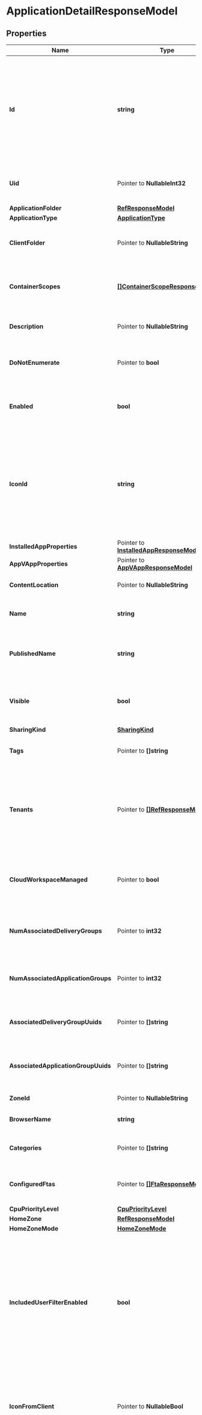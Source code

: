 # ApplicationDetailResponseModel

## Properties

Name | Type | Description | Notes
------------ | ------------- | ------------- | -------------
**Id** | **string** | Id of the application. Used to be: Uuid Needs to be globally unique This is likely to contain a guid but the property type should be string for future flexibility | 
**Uid** | Pointer to **NullableInt32** | &#x60;DEPRECATED.  Use &lt;see cref&#x3D;&#39;Id&#39;/&gt;.&#x60; DEPRECATED. Use Id. | [optional] 
**ApplicationFolder** | [**RefResponseModel**](RefResponseModel.md) |  | 
**ApplicationType** | [**ApplicationType**](ApplicationType.md) |  | 
**ClientFolder** | Pointer to **NullableString** | The folder that the application belongs to as the user sees it. | [optional] 
**ContainerScopes** | [**[]ContainerScopeResponseModel**](ContainerScopeResponseModel.md) | Delegated admin scopes in which the containers of the application reside. | 
**Description** | Pointer to **NullableString** | The description of the application. | [optional] 
**DoNotEnumerate** | Pointer to **bool** | Indicates whether or not this application is enumerable | [optional] 
**Enabled** | **bool** | Indicates whether or not this application can be launched. | 
**IconId** | **string** | Id of the icon used for the application. Used to be: IconUid (and it was not globally unique) Needs to be globally unique Might be constructed from site ID + internal Uid | 
**InstalledAppProperties** | Pointer to [**InstalledAppResponseModel**](InstalledAppResponseModel.md) |  | [optional] 
**AppVAppProperties** | Pointer to [**AppVAppResponseModel**](AppVAppResponseModel.md) |  | [optional] 
**ContentLocation** | Pointer to **NullableString** | Location of published content. | [optional] 
**Name** | **string** | Name of the application.  Only seen by administrators. | 
**PublishedName** | **string** | The name seen by end users who have access to the application. | 
**Visible** | **bool** | Indicates whether or not this application is visible to users. | 
**SharingKind** | [**SharingKind**](SharingKind.md) |  | 
**Tags** | Pointer to **[]string** | Tags associated with this application. | [optional] 
**Tenants** | Pointer to [**[]RefResponseModel**](RefResponseModel.md) | The tenant(s) that the application is assigned to.  If &#x60;null&#x60;, the application is not assigned to any tenants, and may be used by any tenant. | [optional] 
**CloudWorkspaceManaged** | Pointer to **bool** | Indicates whether users are managed in the Citrix Cloud Library, or within Studio. | [optional] 
**NumAssociatedDeliveryGroups** | Pointer to **int32** | Number of delivery groups that the application is associated with. | [optional] 
**NumAssociatedApplicationGroups** | Pointer to **int32** | Number of application groups that the application is associated with. | [optional] 
**AssociatedDeliveryGroupUuids** | Pointer to **[]string** | Delivery group Uuids that the application is associated with. | [optional] 
**AssociatedApplicationGroupUuids** | Pointer to **[]string** | Application group Uuids that the application is associated with. | [optional] 
**ZoneId** | Pointer to **NullableString** | Application Zone info. | [optional] 
**BrowserName** | **string** | Internal name of the application. | 
**Categories** | Pointer to **[]string** | Categories in which the application resides. | [optional] 
**ConfiguredFtas** | Pointer to [**[]FtaResponseModel**](FtaResponseModel.md) | All file types which are associated with the application. | [optional] 
**CpuPriorityLevel** | [**CpuPriorityLevel**](CpuPriorityLevel.md) |  | 
**HomeZone** | [**RefResponseModel**](RefResponseModel.md) |  | 
**HomeZoneMode** | [**HomeZoneMode**](HomeZoneMode.md) |  | 
**IncludedUserFilterEnabled** | **bool** | Indicates whether the IncludedUsers filter is enabled.  If the filter is disabled then any user who satisfies the requirements of the delivery group&#39;s access polic(ies) is implicitly granted access to the application. | 
**IconFromClient** | Pointer to **NullableBool** | Specifies whether the icon is gotten from user&#39;s computer at run time. If not specified, will not be changed. | [optional] 
**IncludedUsers** | Pointer to [**[]IdentityUserResponseModel**](IdentityUserResponseModel.md) | The included users filter of the application; that is, the users and groups who are explicitly granted access to the published application. | [optional] 
**MaxPerUserInstances** | Pointer to **NullableInt32** | The maximum allowed concurrently running instances of the application that an individual user can have. | [optional] 
**MaxTotalInstances** | Pointer to **NullableInt32** | The maximum allowed total of concurrently running instances of the application within the site. | [optional] 
**ShortcutAddedToDesktop** | Pointer to **NullableBool** | Indicates whether or not a shortcut to the application should be placed on the user device. | [optional] 
**ShortcutAddedToStartMenu** | Pointer to **NullableBool** | Indicates whether or not a shortcut to the application should be placed in the user&#39;s start menu on their user device. | [optional] 
**StartMenuFolder** | Pointer to **NullableString** | Name of the start menu folder that holds the application shortcut (if any). | [optional] 
**WaitForPrinterCreation** | Pointer to **NullableBool** | Indicates whether or not the session waits for the printers to be created before allowing the user to interact with the session. | [optional] 

## Methods

### NewApplicationDetailResponseModel

`func NewApplicationDetailResponseModel(id string, applicationFolder RefResponseModel, applicationType ApplicationType, containerScopes []ContainerScopeResponseModel, enabled bool, iconId string, name string, publishedName string, visible bool, sharingKind SharingKind, browserName string, cpuPriorityLevel CpuPriorityLevel, homeZone RefResponseModel, homeZoneMode HomeZoneMode, includedUserFilterEnabled bool, ) *ApplicationDetailResponseModel`

NewApplicationDetailResponseModel instantiates a new ApplicationDetailResponseModel object
This constructor will assign default values to properties that have it defined,
and makes sure properties required by API are set, but the set of arguments
will change when the set of required properties is changed

### NewApplicationDetailResponseModelWithDefaults

`func NewApplicationDetailResponseModelWithDefaults() *ApplicationDetailResponseModel`

NewApplicationDetailResponseModelWithDefaults instantiates a new ApplicationDetailResponseModel object
This constructor will only assign default values to properties that have it defined,
but it doesn't guarantee that properties required by API are set

### GetId

`func (o *ApplicationDetailResponseModel) GetId() string`

GetId returns the Id field if non-nil, zero value otherwise.

### GetIdOk

`func (o *ApplicationDetailResponseModel) GetIdOk() (*string, bool)`

GetIdOk returns a tuple with the Id field if it's non-nil, zero value otherwise
and a boolean to check if the value has been set.

### SetId

`func (o *ApplicationDetailResponseModel) SetId(v string)`

SetId sets Id field to given value.


### GetUid

`func (o *ApplicationDetailResponseModel) GetUid() int32`

GetUid returns the Uid field if non-nil, zero value otherwise.

### GetUidOk

`func (o *ApplicationDetailResponseModel) GetUidOk() (*int32, bool)`

GetUidOk returns a tuple with the Uid field if it's non-nil, zero value otherwise
and a boolean to check if the value has been set.

### SetUid

`func (o *ApplicationDetailResponseModel) SetUid(v int32)`

SetUid sets Uid field to given value.

### HasUid

`func (o *ApplicationDetailResponseModel) HasUid() bool`

HasUid returns a boolean if a field has been set.

### SetUidNil

`func (o *ApplicationDetailResponseModel) SetUidNil(b bool)`

 SetUidNil sets the value for Uid to be an explicit nil

### UnsetUid
`func (o *ApplicationDetailResponseModel) UnsetUid()`

UnsetUid ensures that no value is present for Uid, not even an explicit nil
### GetApplicationFolder

`func (o *ApplicationDetailResponseModel) GetApplicationFolder() RefResponseModel`

GetApplicationFolder returns the ApplicationFolder field if non-nil, zero value otherwise.

### GetApplicationFolderOk

`func (o *ApplicationDetailResponseModel) GetApplicationFolderOk() (*RefResponseModel, bool)`

GetApplicationFolderOk returns a tuple with the ApplicationFolder field if it's non-nil, zero value otherwise
and a boolean to check if the value has been set.

### SetApplicationFolder

`func (o *ApplicationDetailResponseModel) SetApplicationFolder(v RefResponseModel)`

SetApplicationFolder sets ApplicationFolder field to given value.


### GetApplicationType

`func (o *ApplicationDetailResponseModel) GetApplicationType() ApplicationType`

GetApplicationType returns the ApplicationType field if non-nil, zero value otherwise.

### GetApplicationTypeOk

`func (o *ApplicationDetailResponseModel) GetApplicationTypeOk() (*ApplicationType, bool)`

GetApplicationTypeOk returns a tuple with the ApplicationType field if it's non-nil, zero value otherwise
and a boolean to check if the value has been set.

### SetApplicationType

`func (o *ApplicationDetailResponseModel) SetApplicationType(v ApplicationType)`

SetApplicationType sets ApplicationType field to given value.


### GetClientFolder

`func (o *ApplicationDetailResponseModel) GetClientFolder() string`

GetClientFolder returns the ClientFolder field if non-nil, zero value otherwise.

### GetClientFolderOk

`func (o *ApplicationDetailResponseModel) GetClientFolderOk() (*string, bool)`

GetClientFolderOk returns a tuple with the ClientFolder field if it's non-nil, zero value otherwise
and a boolean to check if the value has been set.

### SetClientFolder

`func (o *ApplicationDetailResponseModel) SetClientFolder(v string)`

SetClientFolder sets ClientFolder field to given value.

### HasClientFolder

`func (o *ApplicationDetailResponseModel) HasClientFolder() bool`

HasClientFolder returns a boolean if a field has been set.

### SetClientFolderNil

`func (o *ApplicationDetailResponseModel) SetClientFolderNil(b bool)`

 SetClientFolderNil sets the value for ClientFolder to be an explicit nil

### UnsetClientFolder
`func (o *ApplicationDetailResponseModel) UnsetClientFolder()`

UnsetClientFolder ensures that no value is present for ClientFolder, not even an explicit nil
### GetContainerScopes

`func (o *ApplicationDetailResponseModel) GetContainerScopes() []ContainerScopeResponseModel`

GetContainerScopes returns the ContainerScopes field if non-nil, zero value otherwise.

### GetContainerScopesOk

`func (o *ApplicationDetailResponseModel) GetContainerScopesOk() (*[]ContainerScopeResponseModel, bool)`

GetContainerScopesOk returns a tuple with the ContainerScopes field if it's non-nil, zero value otherwise
and a boolean to check if the value has been set.

### SetContainerScopes

`func (o *ApplicationDetailResponseModel) SetContainerScopes(v []ContainerScopeResponseModel)`

SetContainerScopes sets ContainerScopes field to given value.


### GetDescription

`func (o *ApplicationDetailResponseModel) GetDescription() string`

GetDescription returns the Description field if non-nil, zero value otherwise.

### GetDescriptionOk

`func (o *ApplicationDetailResponseModel) GetDescriptionOk() (*string, bool)`

GetDescriptionOk returns a tuple with the Description field if it's non-nil, zero value otherwise
and a boolean to check if the value has been set.

### SetDescription

`func (o *ApplicationDetailResponseModel) SetDescription(v string)`

SetDescription sets Description field to given value.

### HasDescription

`func (o *ApplicationDetailResponseModel) HasDescription() bool`

HasDescription returns a boolean if a field has been set.

### SetDescriptionNil

`func (o *ApplicationDetailResponseModel) SetDescriptionNil(b bool)`

 SetDescriptionNil sets the value for Description to be an explicit nil

### UnsetDescription
`func (o *ApplicationDetailResponseModel) UnsetDescription()`

UnsetDescription ensures that no value is present for Description, not even an explicit nil
### GetDoNotEnumerate

`func (o *ApplicationDetailResponseModel) GetDoNotEnumerate() bool`

GetDoNotEnumerate returns the DoNotEnumerate field if non-nil, zero value otherwise.

### GetDoNotEnumerateOk

`func (o *ApplicationDetailResponseModel) GetDoNotEnumerateOk() (*bool, bool)`

GetDoNotEnumerateOk returns a tuple with the DoNotEnumerate field if it's non-nil, zero value otherwise
and a boolean to check if the value has been set.

### SetDoNotEnumerate

`func (o *ApplicationDetailResponseModel) SetDoNotEnumerate(v bool)`

SetDoNotEnumerate sets DoNotEnumerate field to given value.

### HasDoNotEnumerate

`func (o *ApplicationDetailResponseModel) HasDoNotEnumerate() bool`

HasDoNotEnumerate returns a boolean if a field has been set.

### GetEnabled

`func (o *ApplicationDetailResponseModel) GetEnabled() bool`

GetEnabled returns the Enabled field if non-nil, zero value otherwise.

### GetEnabledOk

`func (o *ApplicationDetailResponseModel) GetEnabledOk() (*bool, bool)`

GetEnabledOk returns a tuple with the Enabled field if it's non-nil, zero value otherwise
and a boolean to check if the value has been set.

### SetEnabled

`func (o *ApplicationDetailResponseModel) SetEnabled(v bool)`

SetEnabled sets Enabled field to given value.


### GetIconId

`func (o *ApplicationDetailResponseModel) GetIconId() string`

GetIconId returns the IconId field if non-nil, zero value otherwise.

### GetIconIdOk

`func (o *ApplicationDetailResponseModel) GetIconIdOk() (*string, bool)`

GetIconIdOk returns a tuple with the IconId field if it's non-nil, zero value otherwise
and a boolean to check if the value has been set.

### SetIconId

`func (o *ApplicationDetailResponseModel) SetIconId(v string)`

SetIconId sets IconId field to given value.


### GetInstalledAppProperties

`func (o *ApplicationDetailResponseModel) GetInstalledAppProperties() InstalledAppResponseModel`

GetInstalledAppProperties returns the InstalledAppProperties field if non-nil, zero value otherwise.

### GetInstalledAppPropertiesOk

`func (o *ApplicationDetailResponseModel) GetInstalledAppPropertiesOk() (*InstalledAppResponseModel, bool)`

GetInstalledAppPropertiesOk returns a tuple with the InstalledAppProperties field if it's non-nil, zero value otherwise
and a boolean to check if the value has been set.

### SetInstalledAppProperties

`func (o *ApplicationDetailResponseModel) SetInstalledAppProperties(v InstalledAppResponseModel)`

SetInstalledAppProperties sets InstalledAppProperties field to given value.

### HasInstalledAppProperties

`func (o *ApplicationDetailResponseModel) HasInstalledAppProperties() bool`

HasInstalledAppProperties returns a boolean if a field has been set.

### GetAppVAppProperties

`func (o *ApplicationDetailResponseModel) GetAppVAppProperties() AppVAppResponseModel`

GetAppVAppProperties returns the AppVAppProperties field if non-nil, zero value otherwise.

### GetAppVAppPropertiesOk

`func (o *ApplicationDetailResponseModel) GetAppVAppPropertiesOk() (*AppVAppResponseModel, bool)`

GetAppVAppPropertiesOk returns a tuple with the AppVAppProperties field if it's non-nil, zero value otherwise
and a boolean to check if the value has been set.

### SetAppVAppProperties

`func (o *ApplicationDetailResponseModel) SetAppVAppProperties(v AppVAppResponseModel)`

SetAppVAppProperties sets AppVAppProperties field to given value.

### HasAppVAppProperties

`func (o *ApplicationDetailResponseModel) HasAppVAppProperties() bool`

HasAppVAppProperties returns a boolean if a field has been set.

### GetContentLocation

`func (o *ApplicationDetailResponseModel) GetContentLocation() string`

GetContentLocation returns the ContentLocation field if non-nil, zero value otherwise.

### GetContentLocationOk

`func (o *ApplicationDetailResponseModel) GetContentLocationOk() (*string, bool)`

GetContentLocationOk returns a tuple with the ContentLocation field if it's non-nil, zero value otherwise
and a boolean to check if the value has been set.

### SetContentLocation

`func (o *ApplicationDetailResponseModel) SetContentLocation(v string)`

SetContentLocation sets ContentLocation field to given value.

### HasContentLocation

`func (o *ApplicationDetailResponseModel) HasContentLocation() bool`

HasContentLocation returns a boolean if a field has been set.

### SetContentLocationNil

`func (o *ApplicationDetailResponseModel) SetContentLocationNil(b bool)`

 SetContentLocationNil sets the value for ContentLocation to be an explicit nil

### UnsetContentLocation
`func (o *ApplicationDetailResponseModel) UnsetContentLocation()`

UnsetContentLocation ensures that no value is present for ContentLocation, not even an explicit nil
### GetName

`func (o *ApplicationDetailResponseModel) GetName() string`

GetName returns the Name field if non-nil, zero value otherwise.

### GetNameOk

`func (o *ApplicationDetailResponseModel) GetNameOk() (*string, bool)`

GetNameOk returns a tuple with the Name field if it's non-nil, zero value otherwise
and a boolean to check if the value has been set.

### SetName

`func (o *ApplicationDetailResponseModel) SetName(v string)`

SetName sets Name field to given value.


### GetPublishedName

`func (o *ApplicationDetailResponseModel) GetPublishedName() string`

GetPublishedName returns the PublishedName field if non-nil, zero value otherwise.

### GetPublishedNameOk

`func (o *ApplicationDetailResponseModel) GetPublishedNameOk() (*string, bool)`

GetPublishedNameOk returns a tuple with the PublishedName field if it's non-nil, zero value otherwise
and a boolean to check if the value has been set.

### SetPublishedName

`func (o *ApplicationDetailResponseModel) SetPublishedName(v string)`

SetPublishedName sets PublishedName field to given value.


### GetVisible

`func (o *ApplicationDetailResponseModel) GetVisible() bool`

GetVisible returns the Visible field if non-nil, zero value otherwise.

### GetVisibleOk

`func (o *ApplicationDetailResponseModel) GetVisibleOk() (*bool, bool)`

GetVisibleOk returns a tuple with the Visible field if it's non-nil, zero value otherwise
and a boolean to check if the value has been set.

### SetVisible

`func (o *ApplicationDetailResponseModel) SetVisible(v bool)`

SetVisible sets Visible field to given value.


### GetSharingKind

`func (o *ApplicationDetailResponseModel) GetSharingKind() SharingKind`

GetSharingKind returns the SharingKind field if non-nil, zero value otherwise.

### GetSharingKindOk

`func (o *ApplicationDetailResponseModel) GetSharingKindOk() (*SharingKind, bool)`

GetSharingKindOk returns a tuple with the SharingKind field if it's non-nil, zero value otherwise
and a boolean to check if the value has been set.

### SetSharingKind

`func (o *ApplicationDetailResponseModel) SetSharingKind(v SharingKind)`

SetSharingKind sets SharingKind field to given value.


### GetTags

`func (o *ApplicationDetailResponseModel) GetTags() []string`

GetTags returns the Tags field if non-nil, zero value otherwise.

### GetTagsOk

`func (o *ApplicationDetailResponseModel) GetTagsOk() (*[]string, bool)`

GetTagsOk returns a tuple with the Tags field if it's non-nil, zero value otherwise
and a boolean to check if the value has been set.

### SetTags

`func (o *ApplicationDetailResponseModel) SetTags(v []string)`

SetTags sets Tags field to given value.

### HasTags

`func (o *ApplicationDetailResponseModel) HasTags() bool`

HasTags returns a boolean if a field has been set.

### SetTagsNil

`func (o *ApplicationDetailResponseModel) SetTagsNil(b bool)`

 SetTagsNil sets the value for Tags to be an explicit nil

### UnsetTags
`func (o *ApplicationDetailResponseModel) UnsetTags()`

UnsetTags ensures that no value is present for Tags, not even an explicit nil
### GetTenants

`func (o *ApplicationDetailResponseModel) GetTenants() []RefResponseModel`

GetTenants returns the Tenants field if non-nil, zero value otherwise.

### GetTenantsOk

`func (o *ApplicationDetailResponseModel) GetTenantsOk() (*[]RefResponseModel, bool)`

GetTenantsOk returns a tuple with the Tenants field if it's non-nil, zero value otherwise
and a boolean to check if the value has been set.

### SetTenants

`func (o *ApplicationDetailResponseModel) SetTenants(v []RefResponseModel)`

SetTenants sets Tenants field to given value.

### HasTenants

`func (o *ApplicationDetailResponseModel) HasTenants() bool`

HasTenants returns a boolean if a field has been set.

### SetTenantsNil

`func (o *ApplicationDetailResponseModel) SetTenantsNil(b bool)`

 SetTenantsNil sets the value for Tenants to be an explicit nil

### UnsetTenants
`func (o *ApplicationDetailResponseModel) UnsetTenants()`

UnsetTenants ensures that no value is present for Tenants, not even an explicit nil
### GetCloudWorkspaceManaged

`func (o *ApplicationDetailResponseModel) GetCloudWorkspaceManaged() bool`

GetCloudWorkspaceManaged returns the CloudWorkspaceManaged field if non-nil, zero value otherwise.

### GetCloudWorkspaceManagedOk

`func (o *ApplicationDetailResponseModel) GetCloudWorkspaceManagedOk() (*bool, bool)`

GetCloudWorkspaceManagedOk returns a tuple with the CloudWorkspaceManaged field if it's non-nil, zero value otherwise
and a boolean to check if the value has been set.

### SetCloudWorkspaceManaged

`func (o *ApplicationDetailResponseModel) SetCloudWorkspaceManaged(v bool)`

SetCloudWorkspaceManaged sets CloudWorkspaceManaged field to given value.

### HasCloudWorkspaceManaged

`func (o *ApplicationDetailResponseModel) HasCloudWorkspaceManaged() bool`

HasCloudWorkspaceManaged returns a boolean if a field has been set.

### GetNumAssociatedDeliveryGroups

`func (o *ApplicationDetailResponseModel) GetNumAssociatedDeliveryGroups() int32`

GetNumAssociatedDeliveryGroups returns the NumAssociatedDeliveryGroups field if non-nil, zero value otherwise.

### GetNumAssociatedDeliveryGroupsOk

`func (o *ApplicationDetailResponseModel) GetNumAssociatedDeliveryGroupsOk() (*int32, bool)`

GetNumAssociatedDeliveryGroupsOk returns a tuple with the NumAssociatedDeliveryGroups field if it's non-nil, zero value otherwise
and a boolean to check if the value has been set.

### SetNumAssociatedDeliveryGroups

`func (o *ApplicationDetailResponseModel) SetNumAssociatedDeliveryGroups(v int32)`

SetNumAssociatedDeliveryGroups sets NumAssociatedDeliveryGroups field to given value.

### HasNumAssociatedDeliveryGroups

`func (o *ApplicationDetailResponseModel) HasNumAssociatedDeliveryGroups() bool`

HasNumAssociatedDeliveryGroups returns a boolean if a field has been set.

### GetNumAssociatedApplicationGroups

`func (o *ApplicationDetailResponseModel) GetNumAssociatedApplicationGroups() int32`

GetNumAssociatedApplicationGroups returns the NumAssociatedApplicationGroups field if non-nil, zero value otherwise.

### GetNumAssociatedApplicationGroupsOk

`func (o *ApplicationDetailResponseModel) GetNumAssociatedApplicationGroupsOk() (*int32, bool)`

GetNumAssociatedApplicationGroupsOk returns a tuple with the NumAssociatedApplicationGroups field if it's non-nil, zero value otherwise
and a boolean to check if the value has been set.

### SetNumAssociatedApplicationGroups

`func (o *ApplicationDetailResponseModel) SetNumAssociatedApplicationGroups(v int32)`

SetNumAssociatedApplicationGroups sets NumAssociatedApplicationGroups field to given value.

### HasNumAssociatedApplicationGroups

`func (o *ApplicationDetailResponseModel) HasNumAssociatedApplicationGroups() bool`

HasNumAssociatedApplicationGroups returns a boolean if a field has been set.

### GetAssociatedDeliveryGroupUuids

`func (o *ApplicationDetailResponseModel) GetAssociatedDeliveryGroupUuids() []string`

GetAssociatedDeliveryGroupUuids returns the AssociatedDeliveryGroupUuids field if non-nil, zero value otherwise.

### GetAssociatedDeliveryGroupUuidsOk

`func (o *ApplicationDetailResponseModel) GetAssociatedDeliveryGroupUuidsOk() (*[]string, bool)`

GetAssociatedDeliveryGroupUuidsOk returns a tuple with the AssociatedDeliveryGroupUuids field if it's non-nil, zero value otherwise
and a boolean to check if the value has been set.

### SetAssociatedDeliveryGroupUuids

`func (o *ApplicationDetailResponseModel) SetAssociatedDeliveryGroupUuids(v []string)`

SetAssociatedDeliveryGroupUuids sets AssociatedDeliveryGroupUuids field to given value.

### HasAssociatedDeliveryGroupUuids

`func (o *ApplicationDetailResponseModel) HasAssociatedDeliveryGroupUuids() bool`

HasAssociatedDeliveryGroupUuids returns a boolean if a field has been set.

### SetAssociatedDeliveryGroupUuidsNil

`func (o *ApplicationDetailResponseModel) SetAssociatedDeliveryGroupUuidsNil(b bool)`

 SetAssociatedDeliveryGroupUuidsNil sets the value for AssociatedDeliveryGroupUuids to be an explicit nil

### UnsetAssociatedDeliveryGroupUuids
`func (o *ApplicationDetailResponseModel) UnsetAssociatedDeliveryGroupUuids()`

UnsetAssociatedDeliveryGroupUuids ensures that no value is present for AssociatedDeliveryGroupUuids, not even an explicit nil
### GetAssociatedApplicationGroupUuids

`func (o *ApplicationDetailResponseModel) GetAssociatedApplicationGroupUuids() []string`

GetAssociatedApplicationGroupUuids returns the AssociatedApplicationGroupUuids field if non-nil, zero value otherwise.

### GetAssociatedApplicationGroupUuidsOk

`func (o *ApplicationDetailResponseModel) GetAssociatedApplicationGroupUuidsOk() (*[]string, bool)`

GetAssociatedApplicationGroupUuidsOk returns a tuple with the AssociatedApplicationGroupUuids field if it's non-nil, zero value otherwise
and a boolean to check if the value has been set.

### SetAssociatedApplicationGroupUuids

`func (o *ApplicationDetailResponseModel) SetAssociatedApplicationGroupUuids(v []string)`

SetAssociatedApplicationGroupUuids sets AssociatedApplicationGroupUuids field to given value.

### HasAssociatedApplicationGroupUuids

`func (o *ApplicationDetailResponseModel) HasAssociatedApplicationGroupUuids() bool`

HasAssociatedApplicationGroupUuids returns a boolean if a field has been set.

### SetAssociatedApplicationGroupUuidsNil

`func (o *ApplicationDetailResponseModel) SetAssociatedApplicationGroupUuidsNil(b bool)`

 SetAssociatedApplicationGroupUuidsNil sets the value for AssociatedApplicationGroupUuids to be an explicit nil

### UnsetAssociatedApplicationGroupUuids
`func (o *ApplicationDetailResponseModel) UnsetAssociatedApplicationGroupUuids()`

UnsetAssociatedApplicationGroupUuids ensures that no value is present for AssociatedApplicationGroupUuids, not even an explicit nil
### GetZoneId

`func (o *ApplicationDetailResponseModel) GetZoneId() string`

GetZoneId returns the ZoneId field if non-nil, zero value otherwise.

### GetZoneIdOk

`func (o *ApplicationDetailResponseModel) GetZoneIdOk() (*string, bool)`

GetZoneIdOk returns a tuple with the ZoneId field if it's non-nil, zero value otherwise
and a boolean to check if the value has been set.

### SetZoneId

`func (o *ApplicationDetailResponseModel) SetZoneId(v string)`

SetZoneId sets ZoneId field to given value.

### HasZoneId

`func (o *ApplicationDetailResponseModel) HasZoneId() bool`

HasZoneId returns a boolean if a field has been set.

### SetZoneIdNil

`func (o *ApplicationDetailResponseModel) SetZoneIdNil(b bool)`

 SetZoneIdNil sets the value for ZoneId to be an explicit nil

### UnsetZoneId
`func (o *ApplicationDetailResponseModel) UnsetZoneId()`

UnsetZoneId ensures that no value is present for ZoneId, not even an explicit nil
### GetBrowserName

`func (o *ApplicationDetailResponseModel) GetBrowserName() string`

GetBrowserName returns the BrowserName field if non-nil, zero value otherwise.

### GetBrowserNameOk

`func (o *ApplicationDetailResponseModel) GetBrowserNameOk() (*string, bool)`

GetBrowserNameOk returns a tuple with the BrowserName field if it's non-nil, zero value otherwise
and a boolean to check if the value has been set.

### SetBrowserName

`func (o *ApplicationDetailResponseModel) SetBrowserName(v string)`

SetBrowserName sets BrowserName field to given value.


### GetCategories

`func (o *ApplicationDetailResponseModel) GetCategories() []string`

GetCategories returns the Categories field if non-nil, zero value otherwise.

### GetCategoriesOk

`func (o *ApplicationDetailResponseModel) GetCategoriesOk() (*[]string, bool)`

GetCategoriesOk returns a tuple with the Categories field if it's non-nil, zero value otherwise
and a boolean to check if the value has been set.

### SetCategories

`func (o *ApplicationDetailResponseModel) SetCategories(v []string)`

SetCategories sets Categories field to given value.

### HasCategories

`func (o *ApplicationDetailResponseModel) HasCategories() bool`

HasCategories returns a boolean if a field has been set.

### SetCategoriesNil

`func (o *ApplicationDetailResponseModel) SetCategoriesNil(b bool)`

 SetCategoriesNil sets the value for Categories to be an explicit nil

### UnsetCategories
`func (o *ApplicationDetailResponseModel) UnsetCategories()`

UnsetCategories ensures that no value is present for Categories, not even an explicit nil
### GetConfiguredFtas

`func (o *ApplicationDetailResponseModel) GetConfiguredFtas() []FtaResponseModel`

GetConfiguredFtas returns the ConfiguredFtas field if non-nil, zero value otherwise.

### GetConfiguredFtasOk

`func (o *ApplicationDetailResponseModel) GetConfiguredFtasOk() (*[]FtaResponseModel, bool)`

GetConfiguredFtasOk returns a tuple with the ConfiguredFtas field if it's non-nil, zero value otherwise
and a boolean to check if the value has been set.

### SetConfiguredFtas

`func (o *ApplicationDetailResponseModel) SetConfiguredFtas(v []FtaResponseModel)`

SetConfiguredFtas sets ConfiguredFtas field to given value.

### HasConfiguredFtas

`func (o *ApplicationDetailResponseModel) HasConfiguredFtas() bool`

HasConfiguredFtas returns a boolean if a field has been set.

### SetConfiguredFtasNil

`func (o *ApplicationDetailResponseModel) SetConfiguredFtasNil(b bool)`

 SetConfiguredFtasNil sets the value for ConfiguredFtas to be an explicit nil

### UnsetConfiguredFtas
`func (o *ApplicationDetailResponseModel) UnsetConfiguredFtas()`

UnsetConfiguredFtas ensures that no value is present for ConfiguredFtas, not even an explicit nil
### GetCpuPriorityLevel

`func (o *ApplicationDetailResponseModel) GetCpuPriorityLevel() CpuPriorityLevel`

GetCpuPriorityLevel returns the CpuPriorityLevel field if non-nil, zero value otherwise.

### GetCpuPriorityLevelOk

`func (o *ApplicationDetailResponseModel) GetCpuPriorityLevelOk() (*CpuPriorityLevel, bool)`

GetCpuPriorityLevelOk returns a tuple with the CpuPriorityLevel field if it's non-nil, zero value otherwise
and a boolean to check if the value has been set.

### SetCpuPriorityLevel

`func (o *ApplicationDetailResponseModel) SetCpuPriorityLevel(v CpuPriorityLevel)`

SetCpuPriorityLevel sets CpuPriorityLevel field to given value.


### GetHomeZone

`func (o *ApplicationDetailResponseModel) GetHomeZone() RefResponseModel`

GetHomeZone returns the HomeZone field if non-nil, zero value otherwise.

### GetHomeZoneOk

`func (o *ApplicationDetailResponseModel) GetHomeZoneOk() (*RefResponseModel, bool)`

GetHomeZoneOk returns a tuple with the HomeZone field if it's non-nil, zero value otherwise
and a boolean to check if the value has been set.

### SetHomeZone

`func (o *ApplicationDetailResponseModel) SetHomeZone(v RefResponseModel)`

SetHomeZone sets HomeZone field to given value.


### GetHomeZoneMode

`func (o *ApplicationDetailResponseModel) GetHomeZoneMode() HomeZoneMode`

GetHomeZoneMode returns the HomeZoneMode field if non-nil, zero value otherwise.

### GetHomeZoneModeOk

`func (o *ApplicationDetailResponseModel) GetHomeZoneModeOk() (*HomeZoneMode, bool)`

GetHomeZoneModeOk returns a tuple with the HomeZoneMode field if it's non-nil, zero value otherwise
and a boolean to check if the value has been set.

### SetHomeZoneMode

`func (o *ApplicationDetailResponseModel) SetHomeZoneMode(v HomeZoneMode)`

SetHomeZoneMode sets HomeZoneMode field to given value.


### GetIncludedUserFilterEnabled

`func (o *ApplicationDetailResponseModel) GetIncludedUserFilterEnabled() bool`

GetIncludedUserFilterEnabled returns the IncludedUserFilterEnabled field if non-nil, zero value otherwise.

### GetIncludedUserFilterEnabledOk

`func (o *ApplicationDetailResponseModel) GetIncludedUserFilterEnabledOk() (*bool, bool)`

GetIncludedUserFilterEnabledOk returns a tuple with the IncludedUserFilterEnabled field if it's non-nil, zero value otherwise
and a boolean to check if the value has been set.

### SetIncludedUserFilterEnabled

`func (o *ApplicationDetailResponseModel) SetIncludedUserFilterEnabled(v bool)`

SetIncludedUserFilterEnabled sets IncludedUserFilterEnabled field to given value.


### GetIconFromClient

`func (o *ApplicationDetailResponseModel) GetIconFromClient() bool`

GetIconFromClient returns the IconFromClient field if non-nil, zero value otherwise.

### GetIconFromClientOk

`func (o *ApplicationDetailResponseModel) GetIconFromClientOk() (*bool, bool)`

GetIconFromClientOk returns a tuple with the IconFromClient field if it's non-nil, zero value otherwise
and a boolean to check if the value has been set.

### SetIconFromClient

`func (o *ApplicationDetailResponseModel) SetIconFromClient(v bool)`

SetIconFromClient sets IconFromClient field to given value.

### HasIconFromClient

`func (o *ApplicationDetailResponseModel) HasIconFromClient() bool`

HasIconFromClient returns a boolean if a field has been set.

### SetIconFromClientNil

`func (o *ApplicationDetailResponseModel) SetIconFromClientNil(b bool)`

 SetIconFromClientNil sets the value for IconFromClient to be an explicit nil

### UnsetIconFromClient
`func (o *ApplicationDetailResponseModel) UnsetIconFromClient()`

UnsetIconFromClient ensures that no value is present for IconFromClient, not even an explicit nil
### GetIncludedUsers

`func (o *ApplicationDetailResponseModel) GetIncludedUsers() []IdentityUserResponseModel`

GetIncludedUsers returns the IncludedUsers field if non-nil, zero value otherwise.

### GetIncludedUsersOk

`func (o *ApplicationDetailResponseModel) GetIncludedUsersOk() (*[]IdentityUserResponseModel, bool)`

GetIncludedUsersOk returns a tuple with the IncludedUsers field if it's non-nil, zero value otherwise
and a boolean to check if the value has been set.

### SetIncludedUsers

`func (o *ApplicationDetailResponseModel) SetIncludedUsers(v []IdentityUserResponseModel)`

SetIncludedUsers sets IncludedUsers field to given value.

### HasIncludedUsers

`func (o *ApplicationDetailResponseModel) HasIncludedUsers() bool`

HasIncludedUsers returns a boolean if a field has been set.

### SetIncludedUsersNil

`func (o *ApplicationDetailResponseModel) SetIncludedUsersNil(b bool)`

 SetIncludedUsersNil sets the value for IncludedUsers to be an explicit nil

### UnsetIncludedUsers
`func (o *ApplicationDetailResponseModel) UnsetIncludedUsers()`

UnsetIncludedUsers ensures that no value is present for IncludedUsers, not even an explicit nil
### GetMaxPerUserInstances

`func (o *ApplicationDetailResponseModel) GetMaxPerUserInstances() int32`

GetMaxPerUserInstances returns the MaxPerUserInstances field if non-nil, zero value otherwise.

### GetMaxPerUserInstancesOk

`func (o *ApplicationDetailResponseModel) GetMaxPerUserInstancesOk() (*int32, bool)`

GetMaxPerUserInstancesOk returns a tuple with the MaxPerUserInstances field if it's non-nil, zero value otherwise
and a boolean to check if the value has been set.

### SetMaxPerUserInstances

`func (o *ApplicationDetailResponseModel) SetMaxPerUserInstances(v int32)`

SetMaxPerUserInstances sets MaxPerUserInstances field to given value.

### HasMaxPerUserInstances

`func (o *ApplicationDetailResponseModel) HasMaxPerUserInstances() bool`

HasMaxPerUserInstances returns a boolean if a field has been set.

### SetMaxPerUserInstancesNil

`func (o *ApplicationDetailResponseModel) SetMaxPerUserInstancesNil(b bool)`

 SetMaxPerUserInstancesNil sets the value for MaxPerUserInstances to be an explicit nil

### UnsetMaxPerUserInstances
`func (o *ApplicationDetailResponseModel) UnsetMaxPerUserInstances()`

UnsetMaxPerUserInstances ensures that no value is present for MaxPerUserInstances, not even an explicit nil
### GetMaxTotalInstances

`func (o *ApplicationDetailResponseModel) GetMaxTotalInstances() int32`

GetMaxTotalInstances returns the MaxTotalInstances field if non-nil, zero value otherwise.

### GetMaxTotalInstancesOk

`func (o *ApplicationDetailResponseModel) GetMaxTotalInstancesOk() (*int32, bool)`

GetMaxTotalInstancesOk returns a tuple with the MaxTotalInstances field if it's non-nil, zero value otherwise
and a boolean to check if the value has been set.

### SetMaxTotalInstances

`func (o *ApplicationDetailResponseModel) SetMaxTotalInstances(v int32)`

SetMaxTotalInstances sets MaxTotalInstances field to given value.

### HasMaxTotalInstances

`func (o *ApplicationDetailResponseModel) HasMaxTotalInstances() bool`

HasMaxTotalInstances returns a boolean if a field has been set.

### SetMaxTotalInstancesNil

`func (o *ApplicationDetailResponseModel) SetMaxTotalInstancesNil(b bool)`

 SetMaxTotalInstancesNil sets the value for MaxTotalInstances to be an explicit nil

### UnsetMaxTotalInstances
`func (o *ApplicationDetailResponseModel) UnsetMaxTotalInstances()`

UnsetMaxTotalInstances ensures that no value is present for MaxTotalInstances, not even an explicit nil
### GetShortcutAddedToDesktop

`func (o *ApplicationDetailResponseModel) GetShortcutAddedToDesktop() bool`

GetShortcutAddedToDesktop returns the ShortcutAddedToDesktop field if non-nil, zero value otherwise.

### GetShortcutAddedToDesktopOk

`func (o *ApplicationDetailResponseModel) GetShortcutAddedToDesktopOk() (*bool, bool)`

GetShortcutAddedToDesktopOk returns a tuple with the ShortcutAddedToDesktop field if it's non-nil, zero value otherwise
and a boolean to check if the value has been set.

### SetShortcutAddedToDesktop

`func (o *ApplicationDetailResponseModel) SetShortcutAddedToDesktop(v bool)`

SetShortcutAddedToDesktop sets ShortcutAddedToDesktop field to given value.

### HasShortcutAddedToDesktop

`func (o *ApplicationDetailResponseModel) HasShortcutAddedToDesktop() bool`

HasShortcutAddedToDesktop returns a boolean if a field has been set.

### SetShortcutAddedToDesktopNil

`func (o *ApplicationDetailResponseModel) SetShortcutAddedToDesktopNil(b bool)`

 SetShortcutAddedToDesktopNil sets the value for ShortcutAddedToDesktop to be an explicit nil

### UnsetShortcutAddedToDesktop
`func (o *ApplicationDetailResponseModel) UnsetShortcutAddedToDesktop()`

UnsetShortcutAddedToDesktop ensures that no value is present for ShortcutAddedToDesktop, not even an explicit nil
### GetShortcutAddedToStartMenu

`func (o *ApplicationDetailResponseModel) GetShortcutAddedToStartMenu() bool`

GetShortcutAddedToStartMenu returns the ShortcutAddedToStartMenu field if non-nil, zero value otherwise.

### GetShortcutAddedToStartMenuOk

`func (o *ApplicationDetailResponseModel) GetShortcutAddedToStartMenuOk() (*bool, bool)`

GetShortcutAddedToStartMenuOk returns a tuple with the ShortcutAddedToStartMenu field if it's non-nil, zero value otherwise
and a boolean to check if the value has been set.

### SetShortcutAddedToStartMenu

`func (o *ApplicationDetailResponseModel) SetShortcutAddedToStartMenu(v bool)`

SetShortcutAddedToStartMenu sets ShortcutAddedToStartMenu field to given value.

### HasShortcutAddedToStartMenu

`func (o *ApplicationDetailResponseModel) HasShortcutAddedToStartMenu() bool`

HasShortcutAddedToStartMenu returns a boolean if a field has been set.

### SetShortcutAddedToStartMenuNil

`func (o *ApplicationDetailResponseModel) SetShortcutAddedToStartMenuNil(b bool)`

 SetShortcutAddedToStartMenuNil sets the value for ShortcutAddedToStartMenu to be an explicit nil

### UnsetShortcutAddedToStartMenu
`func (o *ApplicationDetailResponseModel) UnsetShortcutAddedToStartMenu()`

UnsetShortcutAddedToStartMenu ensures that no value is present for ShortcutAddedToStartMenu, not even an explicit nil
### GetStartMenuFolder

`func (o *ApplicationDetailResponseModel) GetStartMenuFolder() string`

GetStartMenuFolder returns the StartMenuFolder field if non-nil, zero value otherwise.

### GetStartMenuFolderOk

`func (o *ApplicationDetailResponseModel) GetStartMenuFolderOk() (*string, bool)`

GetStartMenuFolderOk returns a tuple with the StartMenuFolder field if it's non-nil, zero value otherwise
and a boolean to check if the value has been set.

### SetStartMenuFolder

`func (o *ApplicationDetailResponseModel) SetStartMenuFolder(v string)`

SetStartMenuFolder sets StartMenuFolder field to given value.

### HasStartMenuFolder

`func (o *ApplicationDetailResponseModel) HasStartMenuFolder() bool`

HasStartMenuFolder returns a boolean if a field has been set.

### SetStartMenuFolderNil

`func (o *ApplicationDetailResponseModel) SetStartMenuFolderNil(b bool)`

 SetStartMenuFolderNil sets the value for StartMenuFolder to be an explicit nil

### UnsetStartMenuFolder
`func (o *ApplicationDetailResponseModel) UnsetStartMenuFolder()`

UnsetStartMenuFolder ensures that no value is present for StartMenuFolder, not even an explicit nil
### GetWaitForPrinterCreation

`func (o *ApplicationDetailResponseModel) GetWaitForPrinterCreation() bool`

GetWaitForPrinterCreation returns the WaitForPrinterCreation field if non-nil, zero value otherwise.

### GetWaitForPrinterCreationOk

`func (o *ApplicationDetailResponseModel) GetWaitForPrinterCreationOk() (*bool, bool)`

GetWaitForPrinterCreationOk returns a tuple with the WaitForPrinterCreation field if it's non-nil, zero value otherwise
and a boolean to check if the value has been set.

### SetWaitForPrinterCreation

`func (o *ApplicationDetailResponseModel) SetWaitForPrinterCreation(v bool)`

SetWaitForPrinterCreation sets WaitForPrinterCreation field to given value.

### HasWaitForPrinterCreation

`func (o *ApplicationDetailResponseModel) HasWaitForPrinterCreation() bool`

HasWaitForPrinterCreation returns a boolean if a field has been set.

### SetWaitForPrinterCreationNil

`func (o *ApplicationDetailResponseModel) SetWaitForPrinterCreationNil(b bool)`

 SetWaitForPrinterCreationNil sets the value for WaitForPrinterCreation to be an explicit nil

### UnsetWaitForPrinterCreation
`func (o *ApplicationDetailResponseModel) UnsetWaitForPrinterCreation()`

UnsetWaitForPrinterCreation ensures that no value is present for WaitForPrinterCreation, not even an explicit nil

[[Back to Model list]](../README.md#documentation-for-models) [[Back to API list]](../README.md#documentation-for-api-endpoints) [[Back to README]](../README.md)


